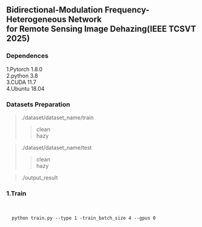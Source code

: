 ## Bidirectional-Modulation Frequency-Heterogeneous Network<br>       for Remote Sensing Image Dehazing(IEEE TCSVT 2025)



### Dependences


1.Pytorch 1.8.0  
2.python 3.8  
3.CUDA 11.7  
4.Ubuntu 18.04

### Datasets Preparation
>./dataset/dataset_name/train
>>clean<br>
>>hazy

>./dataset/dataset_name/test
>>clean<br>
>>hazy

>./output_result


### 1.Train 
<div style="display: flex; justify - content: center; align - items: center; height: 100vh;">
  <pre style="background - color: lightgray;"><code>
  python train.py --type 1 -train_batch_size 4 --gpus 0
  </code></pre>
</div>

### 2.Test 
<div style="display: flex; justify - content: center; align - items: center; height: 100vh;">
  <pre style="background - color: lightgray;"><code>
  python test.py --type 1  --gpus 0
  </code></pre>
</div>

### 3.Clone the repo
<div style="display: flex; justify - content: center; align - items: center; height: 100vh;">
  <pre style="background - color: lightgray;"><code>
  it clone https://github.com/zqf2024/BFMT-Net.git
  </code></pre>
</div>

# Visualization Results

![thick.jpg](images/thick.jpg)
### Results on Haze1k-thick remote sensing Dehazing Challenge testing images  
<br>


  

![RICE1.jpg](images/RICE1.jpg)
### Results on RICE1 remote sensing Dehazing Challenge testing images  
<br>



![RICE2.jpg](images/RICE2.jpg)
### Results on RICE2 remote sensing Dehazing Challenge testing images  
<br>



![RISD.jpg](images/RSID.jpg)
### Results on RSID remote sensing Dehazing Challenge testing images






